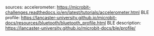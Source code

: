 sources: 
accelerometer: https://microbit-challenges.readthedocs.io/en/latest/tutorials/accelerometer.html
BLE profile: https://lancaster-university.github.io/microbit-docs/resources/bluetooth/bluetooth_profile.html
BLE description: https://lancaster-university.github.io/microbit-docs/ble/profile/